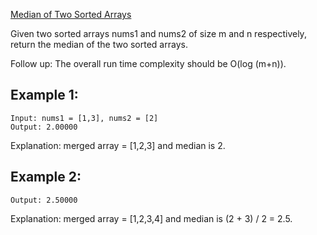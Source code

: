 [Median of Two Sorted Arrays](https://leetcode.com/problems/median-of-two-sorted-arrays/)

Given two sorted arrays nums1 and nums2 of size m and n respectively, return the median of the two sorted arrays.

Follow up: The overall run time complexity should be O(log (m+n)).

 

## Example 1:

```
Input: nums1 = [1,3], nums2 = [2]
Output: 2.00000
```
Explanation: merged array = [1,2,3] and median is 2.

## Example 2:

```Input: nums1 = [1,2], nums2 = [3,4]
Output: 2.50000
```
Explanation: merged array = [1,2,3,4] and median is (2 + 3) / 2 = 2.5.
